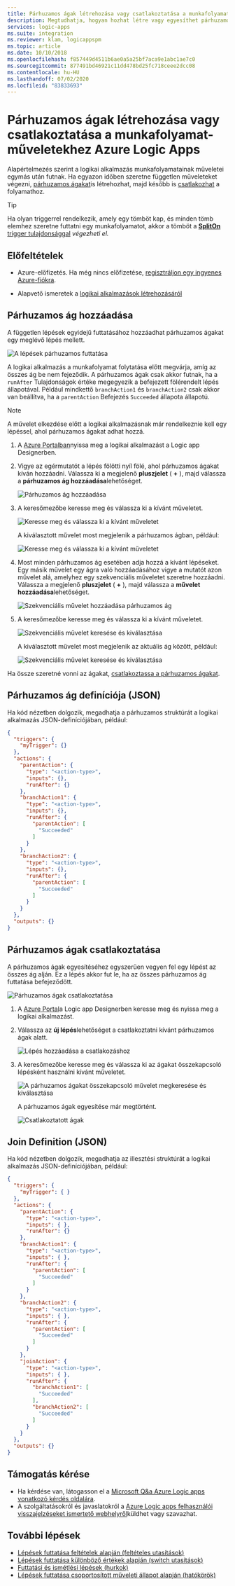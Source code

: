 ```yaml
---
title: Párhuzamos ágak létrehozása vagy csatlakoztatása a munkafolyamatokban lévő műveletekhez
description: Megtudhatja, hogyan hozhat létre vagy egyesíthet párhuzamosan futó ágakat a független munkafolyamat-műveletekhez Azure Logic Apps
services: logic-apps
ms.suite: integration
ms.reviewer: klam, logicappspm
ms.topic: article
ms.date: 10/10/2018
ms.openlocfilehash: f857449d4511b6ae0a5a25bf7aca9e1abc1ae7c0
ms.sourcegitcommit: 877491bd46921c11dd478bd25fc718ceee2dcc08
ms.contentlocale: hu-HU
ms.lasthandoff: 07/02/2020
ms.locfileid: "83833693"
---
```

# <a name="create-or-join-parallel-branches-for-workflow-actions-in-azure-logic-apps"></a>Párhuzamos ágak létrehozása vagy csatlakoztatása a munkafolyamat-műveletekhez Azure Logic Apps

Alapértelmezés szerint a logikai alkalmazás munkafolyamatainak műveletei egymás után futnak. Ha egyazon időben szeretne független műveleteket végezni, [párhuzamos ágakat](#parallel-branches)is létrehozhat, majd később is [csatlakozhat](#join-branches) a folyamathoz. 

> [!TIP] 
> Ha olyan triggerrel rendelkezik, amely egy tömböt kap, és minden tömb elemhez szeretne futtatni egy munkafolyamatot, akkor a tömböt a [ **SplitOn** trigger tulajdonsággal](../logic-apps/logic-apps-workflow-actions-triggers.md#split-on-debatch) *végezheti el.*

## <a name="prerequisites"></a>Előfeltételek

* Azure-előfizetés. Ha még nincs előfizetése, [regisztráljon egy ingyenes Azure-fiókra](https://azure.microsoft.com/free/). 

* Alapvető ismeretek a [logikai alkalmazások létrehozásáról](../logic-apps/quickstart-create-first-logic-app-workflow.md)

<a name="parallel-branches"></a>

## <a name="add-parallel-branch"></a>Párhuzamos ág hozzáadása

A független lépések egyidejű futtatásához hozzáadhat párhuzamos ágakat egy meglévő lépés mellett. 

![A lépések párhuzamos futtatása](media/logic-apps-control-flow-branches/parallel.png)

A logikai alkalmazás a munkafolyamat folytatása előtt megvárja, amíg az összes ág be nem fejeződik. A párhuzamos ágak csak akkor futnak, ha a `runAfter` Tulajdonságok értéke megegyezik a befejezett fölérendelt lépés állapotával. Például mindkettő `branchAction1` és `branchAction2` csak akkor van beállítva, ha a `parentAction` Befejezés `Succeeded` állapota állapotú.

> [!NOTE]
> A művelet elkezdése előtt a logikai alkalmazásnak már rendelkeznie kell egy lépéssel, ahol párhuzamos ágakat adhat hozzá.

1. A <a href="https://portal.azure.com" target="_blank">Azure Portalban</a>nyissa meg a logikai alkalmazást a Logic app Designerben.

1. Vigye az egérmutatót a lépés fölötti nyíl fölé, ahol párhuzamos ágakat kíván hozzáadni. Válassza ki a megjelenő **pluszjelet** ( **+** ), majd válassza a **párhuzamos ág hozzáadása**lehetőséget. 

   ![Párhuzamos ág hozzáadása](media/logic-apps-control-flow-branches/add-parallel-branch.png)

1. A keresőmezőbe keresse meg és válassza ki a kívánt műveletet.

   ![Keresse meg és válassza ki a kívánt műveletet](media/logic-apps-control-flow-branches/find-select-parallel-action.png)

   A kiválasztott művelet most megjelenik a párhuzamos ágban, például:

   ![Keresse meg és válassza ki a kívánt műveletet](media/logic-apps-control-flow-branches/added-parallel-branch.png)

1. Most minden párhuzamos ág esetében adja hozzá a kívánt lépéseket. Egy másik művelet egy ágra való hozzáadásához vigye a mutatót azon művelet alá, amelyhez egy szekvenciális műveletet szeretne hozzáadni. Válassza a megjelenő **pluszjelet** ( **+** ), majd válassza a **művelet hozzáadása**lehetőséget.

   ![Szekvenciális művelet hozzáadása párhuzamos ág](media/logic-apps-control-flow-branches/add-sequential-action.png)

1. A keresőmezőbe keresse meg és válassza ki a kívánt műveletet.

   ![Szekvenciális művelet keresése és kiválasztása](media/logic-apps-control-flow-branches/find-select-sequential-action.png)

   A kiválasztott művelet most megjelenik az aktuális ág között, például:

   ![Szekvenciális művelet keresése és kiválasztása](media/logic-apps-control-flow-branches/added-sequential-action.png)

Ha össze szeretné vonni az ágakat, [csatlakoztassa a párhuzamos ágakat](#join-branches). 

<a name="parallel-json"></a>

## <a name="parallel-branch-definition-json"></a>Párhuzamos ág definíciója (JSON)

Ha kód nézetben dolgozik, megadhatja a párhuzamos struktúrát a logikai alkalmazás JSON-definíciójában, például:

``` json
{
  "triggers": {
    "myTrigger": {}
  },
  "actions": {
    "parentAction": {
      "type": "<action-type>",
      "inputs": {},
      "runAfter": {}
    },
    "branchAction1": {
      "type": "<action-type>",
      "inputs": {},
      "runAfter": {
        "parentAction": [
          "Succeeded"
        ]
      }
    },
    "branchAction2": {
      "type": "<action-type>",
      "inputs": {},
      "runAfter": {
        "parentAction": [
          "Succeeded"
        ]
      }
    }
  },
  "outputs": {}
}
```

<a name="join-branches"></a>

## <a name="join-parallel-branches"></a>Párhuzamos ágak csatlakoztatása

A párhuzamos ágak egyesítéséhez egyszerűen vegyen fel egy lépést az összes ág alján. Ez a lépés akkor fut le, ha az összes párhuzamos ág futtatása befejeződött.

![Párhuzamos ágak csatlakoztatása](media/logic-apps-control-flow-branches/join.png)

1. A [Azure Portal](https://portal.azure.com)a Logic app Designerben keresse meg és nyissa meg a logikai alkalmazást. 

1. Válassza az **új lépés**lehetőséget a csatlakoztatni kívánt párhuzamos ágak alatt. 

   ![Lépés hozzáadása a csatlakozáshoz](media/logic-apps-control-flow-branches/add-join-step.png)

1. A keresőmezőbe keresse meg és válassza ki az ágakat összekapcsoló lépésként használni kívánt műveletet.

   ![A párhuzamos ágakat összekapcsoló művelet megkeresése és kiválasztása](media/logic-apps-control-flow-branches/join-steps.png)

   A párhuzamos ágak egyesítése már megtörtént.

   ![Csatlakoztatott ágak](media/logic-apps-control-flow-branches/joined-branches.png)

<a name="join-json"></a>

## <a name="join-definition-json"></a>Join Definition (JSON)

Ha kód nézetben dolgozik, megadhatja az illesztési struktúrát a logikai alkalmazás JSON-definíciójában, például:

``` json
{
  "triggers": {
    "myTrigger": { }
  },
  "actions": {
    "parentAction": {
      "type": "<action-type>",
      "inputs": { },
      "runAfter": {}
    },
    "branchAction1": {
      "type": "<action-type>",
      "inputs": { },
      "runAfter": {
        "parentAction": [
          "Succeeded"
        ]
      }
    },
    "branchAction2": {
      "type": "<action-type>",
      "inputs": { },
      "runAfter": {
        "parentAction": [
          "Succeeded"
        ]
      }
    },
    "joinAction": {
      "type": "<action-type>",
      "inputs": { },
      "runAfter": {
        "branchAction1": [
          "Succeeded"
        ],
        "branchAction2": [
          "Succeeded"
        ]
      }
    }
  },
  "outputs": {}
}
```

## <a name="get-support"></a>Támogatás kérése

* Ha kérdése van, látogasson el a [Microsoft Q&a Azure Logic apps vonatkozó kérdés oldalára](https://docs.microsoft.com/answers/topics/azure-logic-apps.html).
* A szolgáltatásokról és javaslatokról a [Azure Logic apps felhasználói visszajelzéseket ismertető webhelyről](https://aka.ms/logicapps-wish)küldhet vagy szavazhat.

## <a name="next-steps"></a>További lépések

* [Lépések futtatása feltételek alapján (feltételes utasítások)](../logic-apps/logic-apps-control-flow-conditional-statement.md)
* [Lépések futtatása különböző értékek alapján (switch utasítások)](../logic-apps/logic-apps-control-flow-switch-statement.md)
* [Futtatási és ismétlési lépések (hurkok)](../logic-apps/logic-apps-control-flow-loops.md)
* [Lépések futtatása csoportosított műveleti állapot alapján (hatókörök)](../logic-apps/logic-apps-control-flow-run-steps-group-scopes.md)
